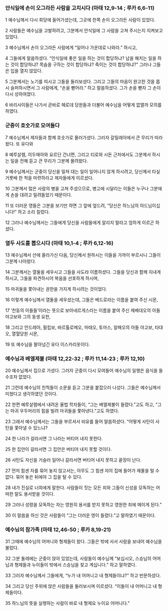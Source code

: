 ### 안식일에 손이 오그라든 사람을 고치시다 (마태 12,9-14 ; 루카 6,6-11)	

1	예수님께서 다시 회당에 들어가셨는데, 그곳에 한쪽 손이 오그라든 사람이 있었다.	

2	사람들은 예수님을 고발하려고, 그분께서 안식일에 그 사람을 고쳐 주시는지 지켜보고 있었다.	

3	예수님께서 손이 오그라든 사람에게 “일어나 가운데로 나와라.” 하시고,	

4	그들에게 말씀하셨다. “안식일에 좋은 일을 하는 것이 합당하냐? 남을 해치는 일을 하는 것이 합당하냐? 목숨을 구하는 것이 합당하냐? 죽이는 것이 합당하냐?” 그러나 그들은 입을 열지 않았다.	

5	그분께서는 노기를 띠시고 그들을 둘러보셨다. 그리고 그들의 마음이 완고한 것을 몹시 슬퍼하시면서 그 사람에게, “손을 뻗어라.” 하고 말씀하셨다. 그가 손을 뻗자 그 손이 다시 성하여졌다.	

6	바리사이들은 나가서 곧바로 헤로데 당원들과 더불어 예수님을 어떻게 없앨까 모의를 하였다.	

 	
### 군중이 호숫가로 모여들다	

7	예수님께서 제자들과 함께 호숫가로 물러가셨다. 그러자 갈릴래아에서 큰 무리가 따라왔다. 또 유다와	

8	예루살렘, 이두매아와 요르단 건너편, 그리고 티로와 시돈 근처에서도 그분께서 하시는 일을 전해 듣고 큰 무리가 그분께 몰려왔다.	

9	예수님께서는 군중이 당신을 밀쳐 대는 일이 일어나지 않게 하시려고, 당신께서 타실 거룻배 한 척을 마련하라고 제자들에게 이르셨다.	

10	그분께서 많은 사람의 병을 고쳐 주셨으므로, 병고에 시달리는 이들은 누구나 그분에게 손을 대려고 밀려들었기 때문이다.	

11	또 더러운 영들은 그분을 보기만 하면 그 앞에 엎드려, “당신은 하느님의 아드님이십니다!” 하고 소리 질렀다.	

12	그러나 예수님께서는 그들에게 당신을 사람들에게 알리지 말라고 엄하게 이르곤 하셨다.	

 	
### 열두 사도를 뽑으시다 (마태 10,1-4 ; 루카 6,12-16)	

13	예수님께서 산에 올라가신 다음, 당신께서 원하시는 이들을 가까이 부르시니 그들이 그분께 나아왔다.	

14	그분께서는 열둘을 세우시고 그들을 사도라 이름하셨다. 그들을 당신과 함께 지내게 하시고, 그들을 파견하시어 복음을 선포하게 하시며,	

15	마귀들을 쫓아내는 권한을 가지게 하시려는 것이었다.	

16	이렇게 예수님께서 열둘을 세우셨는데, 그들은 베드로라는 이름을 붙여 주신 시몬,	

17	‘천둥의 아들들’이라는 뜻으로 보아네르게스라는 이름을 붙여 주신 제베대오의 아들 야고보와 그의 동생 요한,	

18	그리고 안드레아, 필립보, 바르톨로메오, 마태오, 토마스, 알패오의 아들 야고보, 타대오, 열혈당원 시몬,	

19	또 예수님을 팔아넘긴 유다 이스카리옷이다.	

 	
### 예수님과 베엘제불 (마태 12,22-32 ; 루카 11,14-23 ; 루카 12,10)	

20	예수님께서 집으로 가셨다. 그러자 군중이 다시 모여들어 예수님의 일행은 음식을 들 수조차 없었다.	

21	그런데 예수님의 친척들이 소문을 듣고 그분을 붙잡으러 나섰다. 그들은 예수님께서 미쳤다고 생각하였던 것이다.	

22	한편 예루살렘에서 내려온 율법 학자들이, “그는 베엘제불이 들렸다.”고도 하고, “그는 마귀 우두머리의 힘을 빌려 마귀들을 쫓아낸다.”고도 하였다.	

23	그래서 예수님께서는 그들을 부르셔서 비유를 들어 말씀하셨다. “어떻게 사탄이 사탄을 쫓아낼 수 있느냐?	

24	한 나라가 갈라서면 그 나라는 버티어 내지 못한다.	

25	한 집안이 갈라서면 그 집안은 버티어 내지 못할 것이다.	

26	사탄도 자신을 거슬러 일어나 갈라서면 버티어 내지 못하고 끝장이 난다.	

27	먼저 힘센 자를 묶어 놓지 않고서는, 아무도 그 힘센 자의 집에 들어가 재물을 털 수 없다. 묶어 놓은 뒤에야 그 집을 털 수 있다.	

28	내가 진실로 너희에게 말한다. 사람들이 짓는 모든 죄와 그들이 신성을 모독하는 어떠한 말도 용서받을 것이다.	

29	그러나 성령을 모독하는 자는 영원히 용서를 받지 못하고 영원한 죄에 매이게 된다.”	

30	이 말씀을 하신 것은 사람들이 “그는 더러운 영이 들렸다.”고 말하였기 때문이다.	


### 예수님의 참가족 (마태 12,46-50 ; 루카 8,19-21)	

31	그때에 예수님의 어머니와 형제들이 왔다. 그들은 밖에 서서 사람을 보내어 예수님을 불렀다.	

32	그분 둘레에는 군중이 앉아 있었는데, 사람들이 예수님께 “보십시오, 스승님의 어머님과 형제들과 누이들이 밖에서 스승님을 찾고 계십니다.” 하고 말하였다.	

33	그러자 예수님께서 그들에게, “누가 내 어머니고 내 형제들이냐?” 하고 반문하셨다.	

34	그리고 당신 주위에 앉은 사람들을 둘러보시며 이르셨다. “이들이 내 어머니고 내 형제들이다.	

35	하느님의 뜻을 실행하는 사람이 바로 내 형제요 누이요 어머니다.”